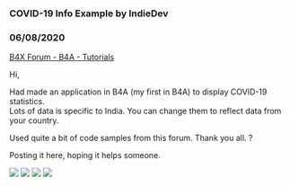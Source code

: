 ### COVID-19 Info Example by IndieDev
### 06/08/2020
[B4X Forum - B4A - Tutorials](https://www.b4x.com/android/forum/threads/118531/)

Hi,  
  
Had made an application in B4A (my first in B4A) to display COVID-19 statistics.  
Lots of data is specific to India. You can change them to reflect data from your country.  
  
Used quite a bit of code samples from this forum. Thank you all. ?  
  
Posting it here, hoping it helps someone.  
  
![](https://www.b4x.com/android/forum/attachments/95112) ![](https://www.b4x.com/android/forum/attachments/95113) ![](https://www.b4x.com/android/forum/attachments/95114) ![](https://www.b4x.com/android/forum/attachments/95115)